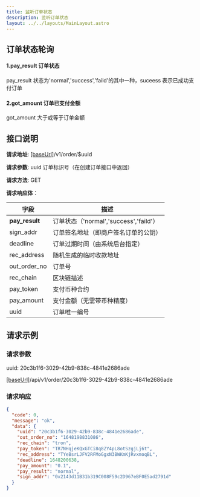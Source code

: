 ```yaml
---
title: 监听订单状态
description: 监听订单状态
layout: ../../layouts/MainLayout.astro
---
```


## 订单状态轮询

#### 1.pay_result 订单状态

pay_result 状态为'normal','success','faild'的其中一种，suceess 表示已成功支付订单

#### 2.got_amount 订单已支付金额

got_amount 大于或等于订单金额

## 接口说明

**请求地址**: [[baseUrl]](/zh-CN/config)/v1/order/$uuid

**请求参数**: uuid 订单标识号（在创建订单接口中返回）

**请求方法**: GET

**请求响应体**：

| 字段           | 描述                                   |
| -------------- | -------------------------------------- |
| **pay_result** | 订单状态（'normal','success','faild'） |
| sign_addr      | 订单签名地址（即商户签名订单的公钥）   |
| deadline       | 订单过期时间（由系统后台指定）         |
| rec_address    | 随机生成的临时收款地址                 |
| out_order_no   | 订单号                                 |
| rec_chain      | 区块链描述                             |
| pay_token      | 支付币种合约                           |
| pay_amount     | 支付金额（无需带币种精度）             |
| uuid           | 订单唯一编号                           |

## 请求示例

### 请求参数

uuid: 20c3b1f6-3029-42b9-838c-4841e2686ade

[[baseUrl]](/zh-CN/config)/api/v1/order/20c3b1f6-3029-42b9-838c-4841e2686ade

### 请求响应

```json
{
  "code": 0,
  "message": "ok",
  "data": {
    "uuid": "20c3b1f6-3029-42b9-838c-4841e2686ade",
    "out_order_no": "1648198831086",
    "rec_chain": "tron",
    "pay_token": "TR7NHqjeKQxGTCi8q8ZY4pL8otSzgjLj6t",
    "rec_address": "TYeBsrLJFV2RFMoGgxN3BWKmKjRvxmoqBL",
    "deadline": 1648200638,
    "pay_amount": "0.1",
    "pay_result": "normal",
    "sign_addr": "0x2143d11B31b319C008F59c2D967eBF0E5ad2791d"
  }
}
```

